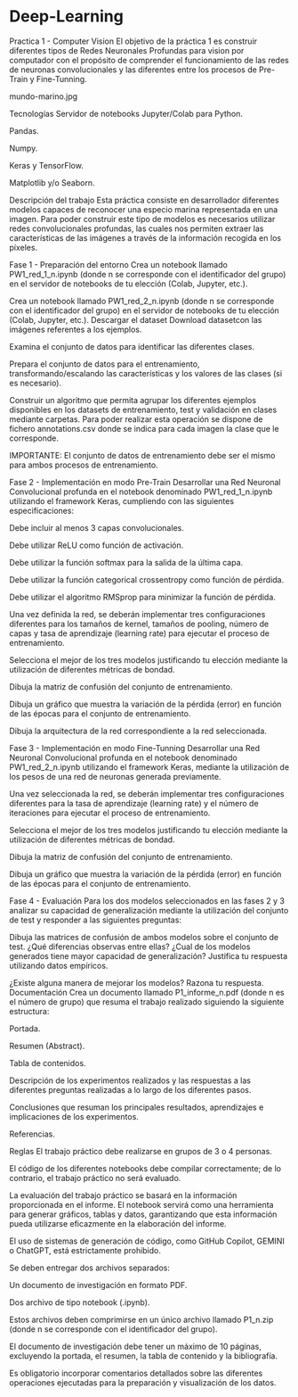 # Deep-Learning
Practica 1 - Computer Vision
El objetivo de la práctica 1 es construir diferentes tipos de Redes Neuronales Profundas para vision por computador con el propósito de comprender el funcionamiento de las redes de neuronas convolucionales y las diferentes entre los procesos de Pre-Train y Fine-Tunning.

mundo-marino.jpg

Tecnologías
Servidor de notebooks Jupyter/Colab para Python.

Pandas.

Numpy.

Keras y TensorFlow.

Matplotlib y/o Seaborn.

Descripción del trabajo
Esta práctica consiste en desarrollador diferentes modelos capaces de reconocer una especio marina representada en una imagen. Para poder construir este tipo de modelos es necesarios utilizar redes convolucionales profundas, las cuales nos permiten extraer las características de las imágenes a través de la información recogida en los píxeles. 

Fase 1 - Preparación del entorno
Crea un notebook llamado PW1_red_1_n.ipynb (donde n se corresponde con el identificador del grupo) en el servidor de notebooks de tu elección (Colab, Jupyter, etc.).

Crea un notebook llamado PW1_red_2_n.ipynb (donde n se corresponde con el identificador del grupo) en el servidor de notebooks de tu elección (Colab, Jupyter, etc.).
Descargar el dataset Download datasetcon las imágenes referentes a los ejemplos. 

Examina el conjunto de datos para identificar las diferentes clases.

Prepara el conjunto de datos para el entrenamiento, transformando/escalando las características y los valores de las clases (si es necesario).

Construir un algoritmo que permita agrupar los diferentes ejemplos disponibles en los datasets de entrenamiento, test y validación en clases mediante carpetas. Para poder realizar esta operación se dispone de fichero annotations.csv donde se indica para cada imagen la clase que le corresponde. 

IMPORTANTE: El conjunto de datos de entrenamiento debe ser el mismo para ambos procesos de entrenamiento. 

Fase 2 - Implementación en modo Pre-Train
Desarrollar una Red Neuronal Convolucional profunda en el notebook denominado PW1_red_1_n.ipynb utilizando el framework Keras, cumpliendo con las siguientes especificaciones:

Debe incluir al menos 3 capas convolucionales.

Debe utilizar ReLU como función de activación.

Debe utilizar la función softmax para la salida de la última capa.

Debe utilizar la función categorical crossentropy como función de pérdida.

Debe utilizar el algoritmo RMSprop para minimizar la función de pérdida.

Una vez definida la red, se deberán implementar tres configuraciones diferentes para los tamaños de kernel, tamaños de pooling, número de capas y tasa de aprendizaje (learning rate) para ejecutar el proceso de entrenamiento.

Selecciona el mejor de los tres modelos justificando tu elección mediante la utilización de diferentes métricas de bondad. 

Dibuja la matriz de confusión del conjunto de entrenamiento. 

Dibuja un gráfico que muestra la variación de la pérdida (error) en función de las épocas para el conjunto de entrenamiento. 

Dibuja la arquitectura de la red correspondiente a la red seleccionada. 

Fase 3 - Implementación en modo Fine-Tunning
Desarrollar una Red Neuronal Convolucional profunda en el notebook denominado PW1_red_2_n.ipynb  utilizando el framework Keras, mediante la utilización de los pesos de una red de neuronas generada previamente. 

Una vez seleccionada la red, se deberán implementar tres configuraciones diferentes para la tasa de aprendizaje (learning rate) y el número de iteraciones para ejecutar el proceso de entrenamiento.

Selecciona el mejor de los tres modelos justificando tu elección mediante la utilización de diferentes métricas de bondad. 

Dibuja la matriz de confusión del conjunto de entrenamiento. 

Dibuja un gráfico que muestra la variación de la pérdida (error) en función de las épocas para el conjunto de entrenamiento. 

Fase 4 - Evaluación
Para los dos modelos seleccionados en las fases 2 y 3 analizar su capacidad de generalización mediante la utilización del conjunto de test y responder a las siguientes preguntas:

Dibuja las matrices de confusión de ambos modelos sobre el conjunto de test. ¿Qué diferencias observas entre ellas?
¿Cual de los modelos generados tiene mayor capacidad de generalización? Justifica tu respuesta utilizando datos empíricos. 

¿Existe alguna manera de mejorar los modelos? Razona tu respuesta. 
Documentación
Crea un documento llamado P1_informe_n.pdf (donde n es el número de grupo) que resuma el trabajo realizado siguiendo la siguiente estructura:

Portada.

Resumen (Abstract).

Tabla de contenidos.

Descripción de los experimentos realizados y las respuestas a las diferentes preguntas realizadas a lo largo de los diferentes pasos.

Conclusiones que resuman los principales resultados, aprendizajes e implicaciones de los experimentos.

Referencias.

Reglas
El trabajo práctico debe realizarse en grupos de 3 o 4 personas.

El código de los diferentes notebooks debe compilar correctamente; de lo contrario, el trabajo práctico no será evaluado.

La evaluación del trabajo práctico se basará en la información proporcionada en el informe. El notebook servirá como una herramienta para generar gráficos, tablas y datos, garantizando que esta información pueda utilizarse eficazmente en la elaboración del informe.

El uso de sistemas de generación de código, como GitHub Copilot, GEMINI o ChatGPT, está estrictamente prohibido.

Se deben entregar dos archivos separados:

Un documento de investigación en formato PDF.

Dos archivo de tipo notebook (.ipynb).

Estos archivos deben comprimirse en un único archivo llamado P1_n.zip (donde n se corresponde con el identificador del grupo).

El documento de investigación debe tener un máximo de 10 páginas, excluyendo la portada, el resumen, la tabla de contenido y la bibliografía.

Es obligatorio incorporar comentarios detallados sobre las diferentes operaciones ejecutadas para la preparación y visualización de los datos.
